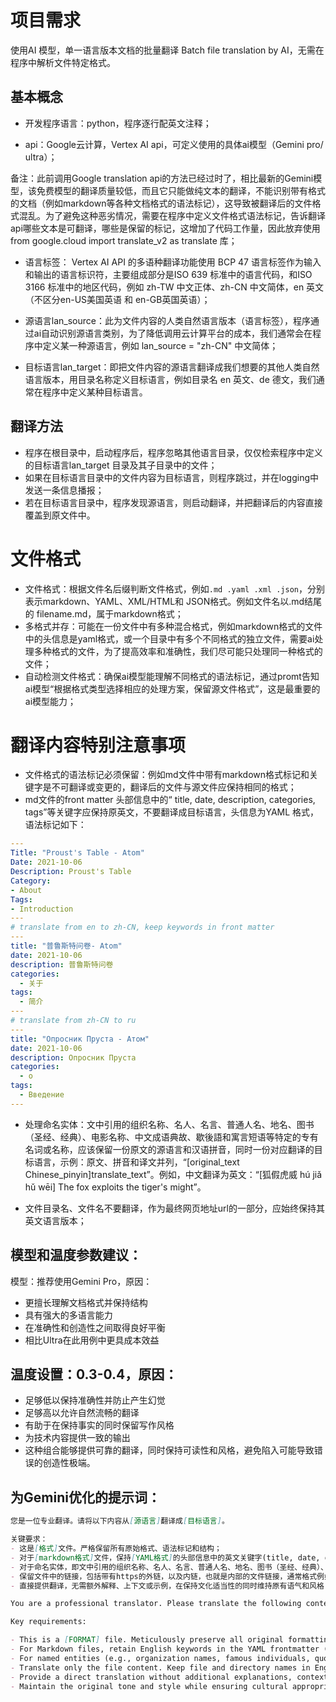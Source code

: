 # 项目需求

使用AI 模型，单一语言版本文档的批量翻译 Batch file translation by AI，无需在程序中解析文件特定格式。


## 基本概念

- 开发程序语言：python，程序逐行配英文注释；

- api：Google云计算，Vertex AI api，可定义使用的具体ai模型（Gemini pro/ ultra）；

备注：此前调用Google translation api的方法已经过时了，相比最新的Gemini模型，该免费模型的翻译质量较低，而且它只能做纯文本的翻译，不能识别带有格式的文档（例如markdown等各种文档格式的语法标记），这导致被翻译后的文件格式混乱。为了避免这种恶劣情况，需要在程序中定义文件格式语法标记，告诉翻译api哪些文本是可翻译，哪些是保留的标记，这增加了代码工作量，因此放弃使用 from google.cloud import translate_v2 as translate 库；

- 语言标签： Vertex AI API 的多语种翻译功能使用 BCP 47 语言标签作为输入和输出的语言标识符，主要组成部分是ISO 639 标准中的语言代码，和ISO 3166 标准中的地区代码，例如 zh-TW 中文正体、zh-CN 中文简体，en 英文（不区分en-US美国英语 和 en-GB英国英语）；

- 源语言lan_source：此为文件内容的人类自然语言版本（语言标签），程序通过ai自动识别源语言类别，为了降低调用云计算平台的成本，我们通常会在程序中定义某一种源语言，例如 lan_source = "zh-CN" 中文简体；

- 目标语言lan_target：即把文件内容的源语言翻译成我们想要的其他人类自然语言版本，用目录名称定义目标语言，例如目录名 en 英文、de 德文，我们通常在程序中定义某种目标语言。

## 翻译方法
- 程序在根目录中，启动程序后，程序忽略其他语言目录，仅仅检索程序中定义的目标语言lan_target 目录及其子目录中的文件；
- 如果在目标语言目录中的文件内容为目标语言，则程序跳过，并在logging中发送一条信息播报；
- 若在目标语言目录中，程序发现源语言，则启动翻译，并把翻译后的内容直接覆盖到原文件中。



# 文件格式
- 文件格式：根据文件名后缀判断文件格式，例如`.md .yaml .xml .json`，分别表示markdown、YAML、XML/HTML和 JSON格式。例如文件名以.md结尾的 filename.md，属于markdown格式；
- 多格式并存：可能在一份文件中有多种混合格式，例如markdown格式的文件中的头信息是yaml格式，或一个目录中有多个不同格式的独立文件，需要ai处理多种格式的文件，为了提高效率和准确性，我们尽可能只处理同一种格式的文件；
- 自动检测文件格式：确保ai模型能理解不同格式的语法标记，通过promt告知ai模型“根据格式类型选择相应的处理方案，保留源文件格式”，这是最重要的ai模型能力；


# 翻译内容特别注意事项
- 文件格式的语法标记必须保留：例如md文件中带有markdown格式标记和关键字是不可翻译或变更的，翻译后的文件与源文件应保持相同的格式；
- md文件的front matter 头部信息中的“ title, date, description, categories, tags”等关键字应保持原英文，不要翻译成目标语言，头信息为YAML 格式，语法标记如下：

```yaml
---
Title: "Proust's Table - Atom"
Date: 2021-10-06
Description: Proust's Table
Category:
- About
Tags:
- Introduction
---
# translate from en to zh-CN, keep keywords in front matter 
---
title: "普鲁斯特问卷- Atom"
date: 2021-10-06
description: 普鲁斯特问卷
categories:
  - 关于
tags:
  - 简介
---
# translate from zh-CN to ru
---
title: "Опросник Пруста - Атом"
date: 2021-10-06
description: Опросник Пруста
categories:
  - о
tags:
  - Введение
---
```

- 处理命名实体：文中引用的组织名称、名人、名言、普通人名、地名、图书（圣经、经典）、电影名称、中文成语典故、歇後語和寓言短语等特定的专有名词或名称，应该保留一份原文的源语言和汉语拼音，同时一份对应翻译的目标语言，示例：原文、拼音和译文并列，“[original_text Chinese_pinyin]translate_text”。例如，中文翻译为英文：“[狐假虎威 hú jiǎ hǔ wēi] The fox exploits the tiger's might”。

- 文件目录名、文件名不要翻译，作为最终网页地址url的一部分，应始终保持其英文语言版本；



## 模型和温度参数建议：

模型：推荐使用Gemini Pro，原因：

- 更擅长理解文档格式并保持结构
- 具有强大的多语言能力
- 在准确性和创造性之间取得良好平衡
- 相比Ultra在此用例中更具成本效益

## 温度设置：0.3-0.4，原因：

- 足够低以保持准确性并防止产生幻觉
- 足够高以允许自然流畅的翻译
- 有助于在保持事实的同时保留写作风格
- 为技术内容提供一致的输出
- 这种组合能够提供可靠的翻译，同时保持可读性和风格，避免陷入可能导致错误的创造性极端。



## 为Gemini优化的提示词：

```md
您是一位专业翻译。请将以下内容从[源语言]翻译成[目标语言]。

关键要求：
- 这是[格式]文件。严格保留所有原始格式、语法标记和结构；
- 对于[markdown格式]文件，保持[YAML格式]的头部信息中的英文关键字(title, date, description, categories, tags等)，但是其后的值要翻译；
- 对于命名实体，即文中引用的组织名称、名人、名言、普通人名、地名、图书（圣经、经典）、电影名称、中文成语典故、歇後語和寓言短语等特定的专有名词或名称，应该保留一份原文的源语言、汉语拼音或罗马拼音，同时一份对应翻译的目标语言，使用格式："[原文 汉语拼音] 译文"；
- 保留文件中的链接，包括带有https的外链，以及内链，也就是内部的文件链接，通常格式例如this-is-an-inner-file-link.md。
- 直接提供翻译，无需额外解释、上下文或示例，在保持文化适当性的同时维持原有语气和风格；
```

```md
You are a professional translator. Please translate the following content from [SOURCE_LANGUAGE] to [TARGET_LANGUAGE].

Key requirements:

- This is a [FORMAT] file. Meticulously preserve all original formatting, syntax markers, and structure.
- For Markdown files, retain English keywords in the YAML frontmatter (e.g., title, date, description, categories, tags), the value after keywords must be translated.
- For named entities (e.g., organization names, famous individuals, quotations, personal names, place names, books [including the Bible and classics], movie titles, Chinese idioms, proverbs, allegorical phrases, or any proper nouns), retain the original source language text and its Pinyin or Romanization alongside the target language translation using the format: "[Original Text Pinyin/Romanization] Translated Text".
- Translate only the file content. Keep file and directory names in English for URL compatibility.
- Provide a direct translation without additional explanations, context, or examples.
- Maintain the original tone and style while ensuring cultural appropriateness.


```


